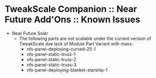 # TweakScale Companion :: Near Future Add'Ons :: Known Issues

* Near Future Solar
	+ The following parts are not scalable under the current version of TweakScale due lack of Module Part Variant with mass:
		- nfs-panel-deploying-curved-25-1
		- nfs-panel-static-truss-1
		- nfs-panel-static-truss-2
		- nfs-panel-static-truss-3.
		- nfs-panel-deploying-blanket-starship-1
